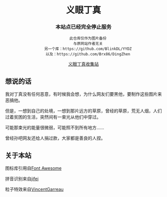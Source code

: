 

<div align="center">

# 义眼丁真

### 本站点已经完全停止服务
        此仓库仅作为图片备份
        与原网站作者无关
        另一个库：https://github.com/BlinkDL/YYDZ
        以及：https://github.com/Brx86/DingZhen

[义眼丁真收集站](https://baidu.com)

</div>

<div>

## 想说的话

我对丁真没有任何恶意，有时候我会想，为什么网友们要黑他，要制作这些图片来恶搞他。

但是，一想到自己的处境，一想到那片远方的草原，曾经的草原，荒无人烟，人们过着贫困的生活，突然间有一束光从他们中穿过。

可能那束光的能量很微弱，可能照不到所有地方……

曾经孙吧网友还给人捐过款，大家都是善良的人捏。
</div>
<div>

## 关于本站

图标库引用自[Font Awesome](https://fontawesome.com)

拼音识别来自[jifei](https://github.com/jifei/Pinyin)

粒子特效来自[VincentGarreau](https://github.com/VincentGarreau/particles.js)
</div>


